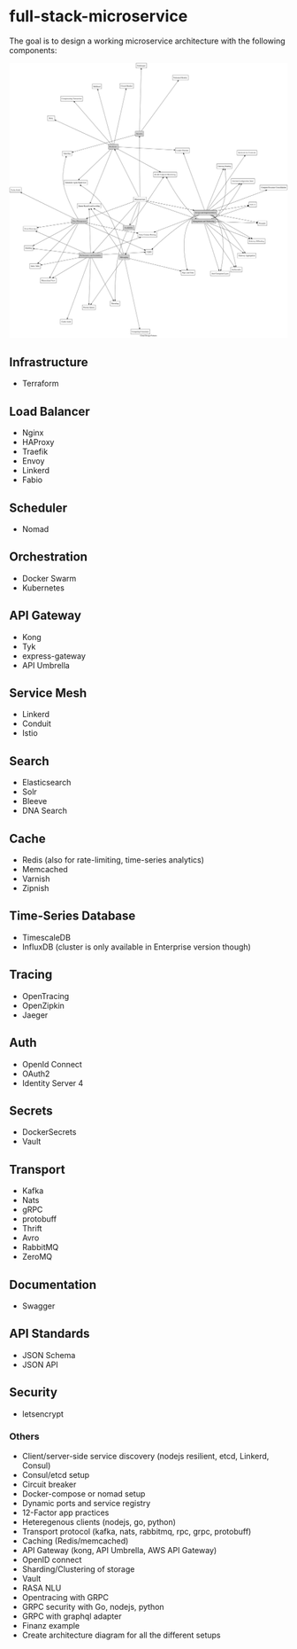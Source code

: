 # full-stack-microservice

The goal is to design a working microservice architecture with the following components:

![out](assets/cloud.png)

## Infrastructure

- Terraform

## Load Balancer

- Nginx
- HAProxy
- Traefik
- Envoy
- Linkerd
- Fabio

## Scheduler

- Nomad

## Orchestration

- Docker Swarm
- Kubernetes

## API Gateway

- Kong
- Tyk
- express-gateway
- API Umbrella

## Service Mesh

- Linkerd
- Conduit
- Istio

## Search

- Elasticsearch
- Solr
- Bleeve
- DNA Search

## Cache

- Redis (also for rate-limiting, time-series analytics)
- Memcached
- Varnish
- Zipnish

## Time-Series Database

- TimescaleDB
- InfluxDB (cluster is only available in Enterprise version though)


## Tracing

- OpenTracing
- OpenZipkin
- Jaeger

## Auth

- OpenId Connect
- OAuth2
- Identity Server 4

## Secrets

- DockerSecrets
- Vault

## Transport

- Kafka
- Nats
- gRPC
- protobuff
- Thrift
- Avro
- RabbitMQ
- ZeroMQ

## Documentation

- Swagger

## API Standards

- JSON Schema
- JSON API

## Security

- letsencrypt

### Others

- Client/server-side service discovery (nodejs resilient, etcd, Linkerd, Consul)
- Consul/etcd setup
- Circuit breaker
- Docker-compose or nomad setup
- Dynamic ports and service registry
- 12-Factor app practices
- Heteregenous clients (nodejs, go, python)
- Transport protocol (kafka, nats, rabbitmq, rpc, grpc, protobuff)
- Caching (Redis/memcached)
- API Gateway (kong, API Umbrella, AWS API Gateway)
- OpenID connect
- Sharding/Clustering of storage
- Vault
- RASA NLU
- Opentracing with GRPC
- GRPC security with Go, nodejs, python
- GRPC with graphql adapter
- Finanz example
- Create architecture diagram for all the different setups

